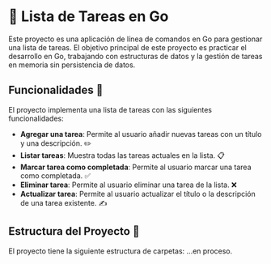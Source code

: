 # 📝 Lista de Tareas en Go

Este proyecto es una aplicación de línea de comandos en Go para gestionar una lista de tareas. El objetivo principal de este proyecto es practicar el desarrollo en Go, trabajando con estructuras de datos y la gestión de tareas en memoria sin persistencia de datos.

## Funcionalidades 🚀

El proyecto implementa una lista de tareas con las siguientes funcionalidades:

- **Agregar una tarea**: Permite al usuario añadir nuevas tareas con un título y una descripción. ✏️
- **Listar tareas**: Muestra todas las tareas actuales en la lista. 📋
- **Marcar tarea como completada**: Permite al usuario marcar una tarea como completada. ✅
- **Eliminar tarea**: Permite al usuario eliminar una tarea de la lista. ❌
- **Actualizar tarea**: Permite al usuario actualizar el título o la descripción de una tarea existente. ✍️

## Estructura del Proyecto 📂

El proyecto tiene la siguiente estructura de carpetas: ...en proceso.
